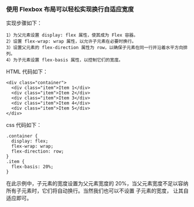 
### 使用 Flexbox 布局可以轻松实现换行自适应宽度

实现步骤如下：
```
1）为父元素设置 display: flex 属性，使其成为 Flex 容器。
2）设置 flex-wrap: wrap 属性，以允许子元素在必要时换行。
3）设置父元素的 flex-direction 属性为 row，以确保子元素在同一行并沿着水平方向排列。
4）为子元素设置 flex-basis 属性，以控制它们的宽度。
```
HTML 代码如下：
```
<div class="container">
  <div class="item">Item 1</div>
  <div class="item">Item 2</div>
  <div class="item">Item 3</div>
  <div class="item">Item 4</div>
  <div class="item">Item 5</div>
</div>
```
css 代码如下：
```
.container {
  display: flex;
  flex-wrap: wrap;
  flex-direction: row;
}
.item {
  flex-basis: 20%;
}
```
在此示例中，子元素的宽度设置为父元素宽度的 20%，当父元素宽度不足以容纳所有子元素时，它们将自动换行。当然我们也可以不设置 子元素的宽度， 让其自适应即可。

